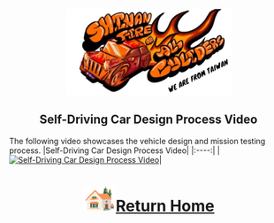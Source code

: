 <div align="center"><img src="../../other/img/logo.png" width="300" alt=" logo"></div>

## <div align="center">Self-Driving Car Design Process Video </div> 

The following video showcases the vehicle design and mission testing process.
   |Self-Driving Car Design Process Video|
   |:----:|
   |[![Self-Driving Car Design Process Video](./img/Open_Challenge_power_50_Full_width.jpg)](https://youtu.be/OUg0x4Qdc0c "Self-Driving Car Design Process Video")|


# <div align="center">![HOME](../../other/img/Home.png)[Return Home](../../)</div>  


